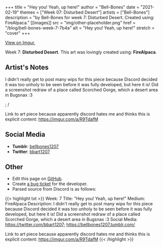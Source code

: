 +++
title =       "Hey you! Yeah, up here!"
author =      "Bell-Bones"
date =        "2021-02-19"
themes =      ["Week 07: Disturbed Desert"]
artists =     ["Bell-Bones"]
description = "by Bell-Bones for week 7: Disturbed Desert. Created using: FireAlpaca."
[[images]]
              src = "img/other-placeholder.png"
              href = "/blog/bell-bones-week-7-7b4a"
              alt = "Hey you! Yeah, up here!"
              stretch = "cover"
+++


[View on Imgur.](https://imgur.com/a/R9TdafM)


Week 7: **Disturbed Desert**. This art was lovingly created using: **FireAlpaca**.

## Artist's Notes

I didn't really get to post many wips for this piece because Discord decided it was too unholy to be seen before it was fully developed, but here it is! Did a screenshot redraw of a place called Scorched Gorge, which a desert area in Bugsnax :3

; /

Link to art piece because apparently discord hates me and thinks this is explicit content: https://imgur.com/a/R9TdafM

## Social Media

- **Tumblr**: <a href='https://bellbones1207.tumblr.com' target='_blank'>bellbones1207</a>
- **Twitter**: <a href='https://twitter.com/bbart1207' target='_blank'>bbart1207</a>

## Other

- Edit this page on [GitHub](https://github.com/teaminkling/web-refresh/edit/main/content/blog/bell-bones-week-7-7b4a.md).
- Create [a bug ticket](https://github.com/teaminkling/web-refresh/issues/new?assignees=&labels=bug&template=problem-report.md&title=) for the developer.
- Parsed source from Discord is as follows:

{{< highlight txt >}}
Week: 7
Title: "Hey you! Yeah, up here!"
Medium: FireAlpaca
Description: I didn't really get to post many wips for this piece because Discord decided it was too unholy to be seen before it was fully developed, but here it is! Did a screenshot redraw of a place called Scorched Gorge, which a desert area in Bugsnax :3
Social Media: https://twitter.com/bbart1207; https://bellbones1207.tumblr.com/

Link to art piece because apparently discord hates me and thinks this is explicit content: https://imgur.com/a/R9TdafM
{{< /highlight >}}